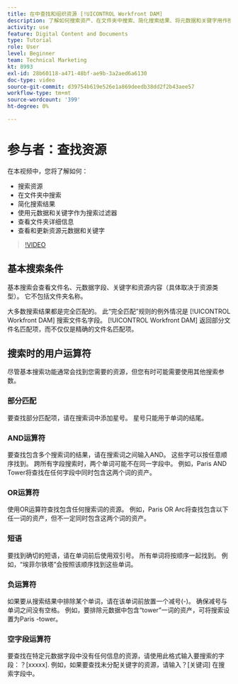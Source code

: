 ```yaml
---
title: 在中查找和组织资源 [!UICONTROL Workfront DAM]
description: 了解如何搜索资产、在文件夹中搜索、简化搜索结果、将元数据和关键字用作搜索筛选器等，请参阅 [!UICONTROL Workfront DAM].
activity: use
feature: Digital Content and Documents
type: Tutorial
role: User
level: Beginner
team: Technical Marketing
kt: 8993
exl-id: 28b60118-a471-48bf-ae9b-3a2aed6a6130
doc-type: video
source-git-commit: d39754b619e526e1a869deedb38dd2f2b43aee57
workflow-type: tm+mt
source-wordcount: '399'
ht-degree: 0%

---
```


# 参与者：查找资源

在本视频中，您将了解如何：

* 搜索资源
* 在文件夹中搜索
* 简化搜索结果
* 使用元数据和关键字作为搜索过滤器
* 查看文件夹详细信息
* 查看和更新资源元数据和关键字

>[!VIDEO](https://video.tv.adobe.com/v/335253/?quality=12)

## 基本搜索条件

基本搜索会查看文件名、元数据字段、关键字和资源内容（具体取决于资源类型）。 它不包括文件夹名称。

大多数搜索结果都是完全匹配的。 此“完全匹配”规则的例外情况是 [!UICONTROL Workfront DAM] 搜索文件名字段。 [!UICONTROL Workfront DAM] 返回部分文件名匹配项，而不仅仅是精确的文件名匹配项。

## 搜索时的用户运算符

尽管基本搜索功能通常会找到您需要的资源，但您有时可能需要使用其他搜索参数。

### 部分匹配

要查找部分匹配项，请在搜索词中添加星号。 星号只能用于单词的结尾。

### AND运算符

要查找包含多个搜索词的结果，请在搜索词之间输入AND。 这些字可以按任意顺序找到。 跨所有字段搜索时，两个单词可能不在同一字段中。 例如，Paris AND Tower将查找在任何字段中同时包含这两个词的资产。

### OR运算符

使用OR运算符查找包含任何搜索词的资源。 例如，Paris OR Arc将查找包含以下任一词的资产，但不一定同时包含这两个词的资产。

### 短语

要找到确切的短语，请在单词前后使用双引号。 所有单词将按顺序一起找到。 例如，“埃菲尔铁塔”会按照该顺序找到这些单词。

### 负运算符

如果要从搜索结果中排除某个单词，请在该单词前放置一个减号(-)。 确保减号与单词之间没有空格。 例如，要排除元数据中包含“tower”一词的资产，可将搜索设置为Paris -tower。

### 空字段运算符

要查找在特定元数据字段中没有任何信息的资源，请使用此格式输入要搜索的字段：？[xxxxx]. 例如，如果要查找未分配关键字的资源，请输入？[关键词] 在搜索字段中。
